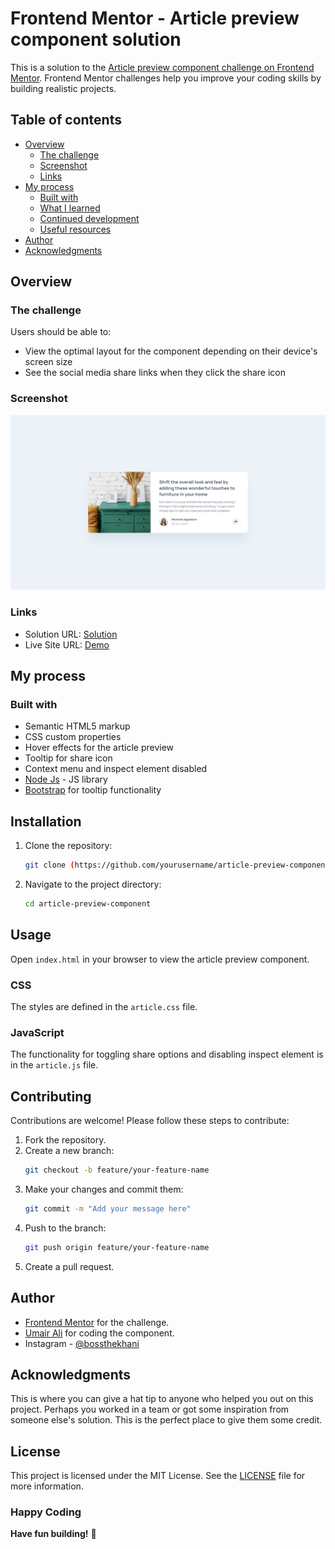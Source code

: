 # Frontend Mentor - Article preview component solution

This is a solution to the [Article preview component challenge on Frontend Mentor](https://www.frontendmentor.io/challenges/article-preview-component-dYBN_pYFT). Frontend Mentor challenges help you improve your coding skills by building realistic projects. 

## Table of contents

- [Overview](#overview)
  - [The challenge](#the-challenge)
  - [Screenshot](#screenshot)
  - [Links](#links)
- [My process](#my-process)
  - [Built with](#built-with)
  - [What I learned](#what-i-learned)
  - [Continued development](#continued-development)
  - [Useful resources](#useful-resources)
- [Author](#author)
- [Acknowledgments](#acknowledgments)


## Overview

### The challenge

Users should be able to:

- View the optimal layout for the component depending on their device's screen size
- See the social media share links when they click the share icon

### Screenshot

![](./design/desktop-design.jpg)

### Links

- Solution URL: [Solution](https://github.com/bossthekhani/artical_preview_component)
- Live Site URL: [Demo](https://artical-preview-component-hazel.vercel.app/)

## My process

### Built with

- Semantic HTML5 markup
- CSS custom properties
- Hover effects for the article preview
- Tooltip for share icon
- Context menu and inspect element disabled
- [Node Js](https://nodejs.org/en) - JS library
- [Bootstrap](https://getbootstrap.com/) for tooltip functionality

## Installation
1. Clone the repository:
    ```bash
    git clone (https://github.com/yourusername/article-preview-component.git)
    ```
2. Navigate to the project directory:
    ```bash
    cd article-preview-component
    ```

## Usage
Open `index.html` in your browser to view the article preview component.

### CSS
The styles are defined in the `article.css` file.

### JavaScript
The functionality for toggling share options and disabling inspect element is in the `article.js` file.

## Contributing
Contributions are welcome! Please follow these steps to contribute:

1. Fork the repository.
2. Create a new branch:
    ```bash
    git checkout -b feature/your-feature-name
    ```
3. Make your changes and commit them:
    ```bash
    git commit -m "Add your message here"
    ```
4. Push to the branch:
    ```bash
    git push origin feature/your-feature-name
    ```
5. Create a pull request.


## Author

- [Frontend Mentor](https://www.frontendmentor.io) for the challenge.
- [Umair Ali](https://www.frontendmentor.io/profile/bossthekhani) for coding the component.
- Instagram - [@bossthekhani](https://www.instagram.com/bossthekhani)


## Acknowledgments

This is where you can give a hat tip to anyone who helped you out on this project. Perhaps you worked in a team or got some inspiration from someone else's solution. This is the perfect place to give them some credit.

## License
This project is licensed under the MIT License. See the [LICENSE](LICENSE) file for more information.

### Happy Coding
**Have fun building!** 🚀
